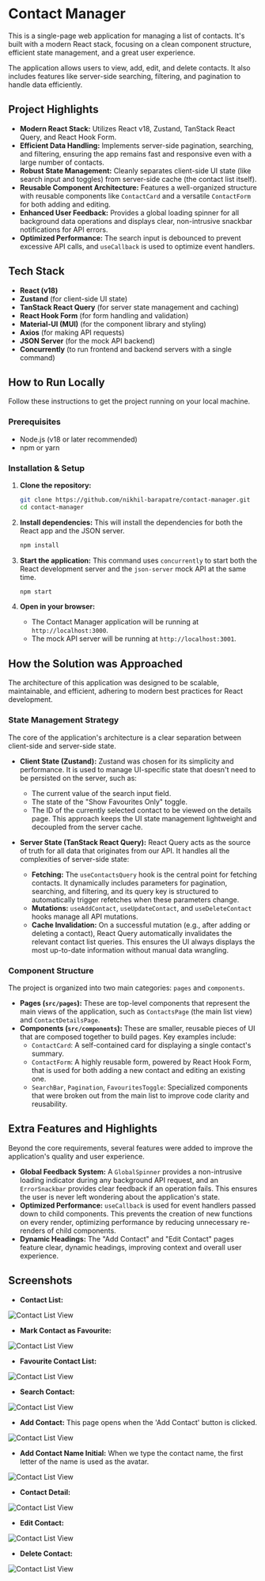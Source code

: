 # Contact Manager

This is a single-page web application for managing a list of contacts. It's built with a modern React stack, focusing on a clean component structure, efficient state management, and a great user experience.

The application allows users to view, add, edit, and delete contacts. It also includes features like server-side searching, filtering, and pagination to handle data efficiently.

## Project Highlights

*   **Modern React Stack:** Utilizes React v18, Zustand, TanStack React Query, and React Hook Form.
*   **Efficient Data Handling:** Implements server-side pagination, searching, and filtering, ensuring the app remains fast and responsive even with a large number of contacts.
*   **Robust State Management:** Cleanly separates client-side UI state (like search input and toggles) from server-side cache (the contact list itself).
*   **Reusable Component Architecture:** Features a well-organized structure with reusable components like `ContactCard` and a versatile `ContactForm` for both adding and editing.
*   **Enhanced User Feedback:** Provides a global loading spinner for all background data operations and displays clear, non-intrusive snackbar notifications for API errors.
*   **Optimized Performance:** The search input is debounced to prevent excessive API calls, and `useCallback` is used to optimize event handlers.

## Tech Stack

*   **React (v18)**
*   **Zustand** (for client-side UI state)
*   **TanStack React Query** (for server state management and caching)
*   **React Hook Form** (for form handling and validation)
*   **Material-UI (MUI)** (for the component library and styling)
*   **Axios** (for making API requests)
*   **JSON Server** (for the mock API backend)
*   **Concurrently** (to run frontend and backend servers with a single command)

## How to Run Locally

Follow these instructions to get the project running on your local machine.

### Prerequisites

*   Node.js (v18 or later recommended)
*   npm or yarn

### Installation & Setup

1.  **Clone the repository:**
    ```sh
    git clone https://github.com/nikhil-barapatre/contact-manager.git
    cd contact-manager
    ```

2.  **Install dependencies:**
    This will install the dependencies for both the React app and the JSON server.
    ```sh
    npm install
    ```

3.  **Start the application:**
    This command uses `concurrently` to start both the React development server and the `json-server` mock API at the same time.
    ```sh
    npm start
    ```

4.  **Open in your browser:**
    *   The Contact Manager application will be running at `http://localhost:3000`.
    *   The mock API server will be running at `http://localhost:3001`.

## How the Solution was Approached

The architecture of this application was designed to be scalable, maintainable, and efficient, adhering to modern best practices for React development.

### State Management Strategy

The core of the application's architecture is a clear separation between client-side and server-side state.

*   **Client State (Zustand):** Zustand was chosen for its simplicity and performance. It is used to manage UI-specific state that doesn't need to be persisted on the server, such as:
    *   The current value of the search input field.
    *   The state of the "Show Favourites Only" toggle.
    *   The ID of the currently selected contact to be viewed on the details page.
    This approach keeps the UI state management lightweight and decoupled from the server cache.

*   **Server State (TanStack React Query):** React Query acts as the source of truth for all data that originates from our API. It handles all the complexities of server-side state:
    *   **Fetching:** The `useContactsQuery` hook is the central point for fetching contacts. It dynamically includes parameters for pagination, searching, and filtering, and its query key is structured to automatically trigger refetches when these parameters change.
    *   **Mutations:** `useAddContact`, `useUpdateContact`, and `useDeleteContact` hooks manage all API mutations.
    *   **Cache Invalidation:** On a successful mutation (e.g., after adding or deleting a contact), React Query automatically invalidates the relevant contact list queries. This ensures the UI always displays the most up-to-date information without manual data wrangling.

### Component Structure

The project is organized into two main categories: `pages` and `components`.

*   **Pages (`src/pages`):** These are top-level components that represent the main views of the application, such as `ContactsPage` (the main list view) and `ContactDetailsPage`.
*   **Components (`src/components`):** These are smaller, reusable pieces of UI that are composed together to build pages. Key examples include:
    *   `ContactCard`: A self-contained card for displaying a single contact's summary.
    *   `ContactForm`: A highly reusable form, powered by React Hook Form, that is used for both adding a new contact and editing an existing one.
    *   `SearchBar`, `Pagination`, `FavouritesToggle`: Specialized components that were broken out from the main list to improve code clarity and reusability.

## Extra Features and Highlights

Beyond the core requirements, several features were added to improve the application's quality and user experience.

*   **Global Feedback System:** A `GlobalSpinner` provides a non-intrusive loading indicator during any background API request, and an `ErrorSnackbar` provides clear feedback if an operation fails. This ensures the user is never left wondering about the application's state.
*   **Optimized Performance:** `useCallback` is used for event handlers passed down to child components. This prevents the creation of new functions on every render, optimizing performance by reducing unnecessary re-renders of child components.
*   **Dynamic Headings:** The "Add Contact" and "Edit Contact" pages feature clear, dynamic headings, improving context and overall user experience.

## Screenshots

*   **Contact List:**

![Contact List View](screenshots/contact_list.png)

*   **Mark Contact as Favourite:**

![Contact List View](screenshots/mark_as_favourite.png)

*   **Favourite Contact List:**

![Contact List View](screenshots/favourite_contact_list.png)

*   **Search Contact:**

![Contact List View](screenshots/contact_search.png)

*   **Add Contact:** This page opens when the 'Add Contact' button is clicked.

![Contact List View](screenshots/add_contact.png)

*   **Add Contact Name Initial:** When we type the contact name, the first letter of the name is used as the avatar.

![Contact List View](screenshots/add_contact_initial.png)

*   **Contact Detail:**

![Contact List View](screenshots/contact_detail.png)

*   **Edit Contact:**

![Contact List View](screenshots/edit_contact.png)

*   **Delete Contact:**

![Contact List View](screenshots/delete_contact_notification.png)
